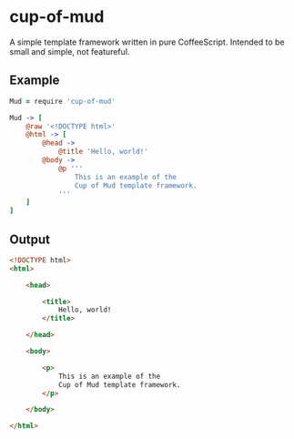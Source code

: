 cup-of-mud
===

A simple template framework written in pure CoffeeScript. Intended to be small and simple, not featureful.

Example
-------

```coffeescript
Mud = require 'cup-of-mud'

Mud -> [
	@raw '<!DOCTYPE html>'
	@html -> [
		@head ->
			@title 'Hello, world!'
		@body ->
			@p '''
				This is an example of the
				Cup of Mud template framework.
			'''
	]
]
```

Output
------

```html
<!DOCTYPE html>
<html>

	<head>

		<title>
			Hello, world!
		</title>

	</head>

	<body>

		<p>
			This is an example of the
			Cup of Mud template framework.
		</p>

	</body>

</html>
```
